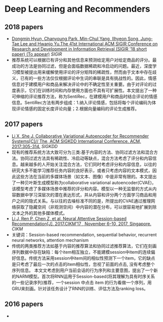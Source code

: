 # Deep Learning and Recommenders
## 2018 papers
- [Dongmin Hyun, Chanyoung Park, Min-Chul Yang, Ilhyeon Song, Jung-Tae Lee and Hwanjo Yu.The 41st International ACM SIGIR Conference on Research and Development in Information Retrieval (SIGIR '18 short paper) (To appear)](http://dm.postech.ac.kr/~pcy1302/data/SIGIR18.pdf) _SIGIR_
- 推荐系统可以根据已有评分和其他信息来预测给定用户对给定商品的评分。最成功的方法是协同过滤，但是会面临数据稀疏和冷启动的问题。最近，深度学习模型被提出用来缓解使用评论的评分矩阵的稀疏性，然而由于文本中存在歧义，已有的一些方法仅仅根据评论中生词的串联是具有挑战性的。因此，情感信息对于建模用户和商品来解决评论中的不确定性至关重要。由于对评论的过度表示，它们在训练时间和内存使用方面也不具有可扩展性。本文提出了一种可伸缩的评论推荐方法，称为SentiRec，在建模用户和商品时结合评论的情感信息。SentiRec方法有两步组成：1.纳入评论情感，包括将每个评论编码为体现评论情感的固定长度评论向量；2.根据向量编码的评论生成推荐。
## 2017 papers
- [Li X, She J. Collaborative Variational Autoencoder for Recommender Systems[C]// The, ACM SIGKDD International Conference. ACM, 2017:305-314.](https://dl.acm.org/citation.cfm?doid=3097983.3098077]) _SIGKDD_
- 现有的推荐系统方法大致可分为三类:基于内容的方法、协同过滤方法和混合方法。协同过滤方法具有稀疏性、冷启动等缺点，混合方法考虑了评分和内容信息。越来越多的人开始关注混合方法，它们同时考虑评分和内容信息，以往的研究大多不能学习推荐任务内容的良好表示，或者只考虑内容的文本模式，因此这些方法在当前的多媒体场景（如文本、图像）中是非常有限的。本文提出了一种贝叶斯生成模型称为collaborative variational autoencoder(CVAE)，该模型考虑了多媒体场景中推荐的评分和内容。模型以一种无监督的方式从内容数据中学习深层次的潜在表达形式，并从内容和评分两个方面学习商品和用户之间的隐式关系。与以往的去噪标准不同的是，所提出的CVAE通过推理网络获取了隐藏空间（非观测空间）中内容的潜在分布，可以很容易地扩展到除文本之外的其他多媒体模式。
- [Li J, Ren P, Chen Z, et al. Neural Attentive Session-based Recommendation[J]. 2017.CIKM’17 , November 6–10, 2017, Singapore.](https://dl.acm.org/citation.cfm?id=3132926) _CIKM_
- 关键词：Session-based recommendation, sequential behavior, recurrent neural networks, attention mechanism
- 传统的两类推荐方法如基于内容的推荐算法和协同过滤推荐算法，它们在刻画序列数据中存在缺陷：每个item相互独立，不能建模session中item的连续偏好信息。传统方法采用session中item间的相似性预测下一个item，它的缺点是只考虑了最后一次的点击的item相似性，忽视了前面的点击, 没有考虑整个序列信息。
本文文考虑到用户当前会话的行为序列和主要意图，提出了一个新的NARM模型。首次将RNN运用于Session-based(将其理解为具有时序关系的一些记录序列)推荐，一个session 中点击 item 的行为看做一个序列，用GRU来刻画。针对该任务设计了RNN的训练、评估方法及ranking loss。
## 2016 papers
- 
